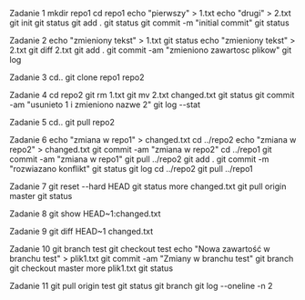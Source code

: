 Zadanie 1
mkdir repo1
cd repo1
echo "pierwszy" > 1.txt
echo "drugi" > 2.txt
git init
git status
git add .
git status
git commit -m "initial commit"
git status

Zadanie 2
echo "zmieniony tekst" > 1.txt
git status
echo "zmieniony tekst" > 2.txt
git diff 2.txt
git add .
git commit -am "zmieniono zawartosc plikow"
git log

Zadanie 3
cd..
git clone repo1 repo2

Zadanie 4
cd repo2
git rm 1.txt
git mv 2.txt changed.txt
git status
git commit -am "usunieto 1 i zmieniono nazwe 2"
git log --stat

Zadanie 5
cd..
git pull repo2

Zadanie 6
echo "zmiana w repo1" > changed.txt
cd ../repo2
echo "zmiana w repo2" > changed.txt
git commit -am "zmiana w repo2"
cd ../repo1
git commit -am "zmiana w repo1"
git pull ../repo2
git add . 
git commit -m "rozwiazano konflikt"
git status
git log
cd ../repo2
git pull ../repo1

Zadanie 7
git reset --hard HEAD
git status
more changed.txt
git pull origin master
git status

Zadanie 8
git show HEAD~1:changed.txt

Zadanie 9
git diff HEAD~1 changed.txt

Zadanie 10
git branch test
git checkout test
echo "Nowa zawartość w branchu test" > plik1.txt
git commit -am "Zmiany w branchu test"
git branch
git checkout master
more plik1.txt
git status

Zadanie 11
git pull origin test
git status
git branch
git log --oneline -n 2

